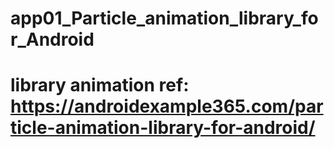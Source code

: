 # app01_Particle_animation_library_for_Android
# library animation ref: https://androidexample365.com/particle-animation-library-for-android/
